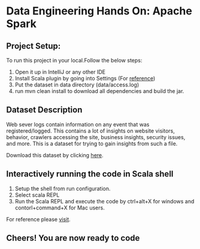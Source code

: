 # Data Engineering Hands On: Apache Spark
## Project Setup:
To run this project in your local.Follow the below steps:
1) Open it up in IntelliJ or any other IDE
2) Install Scala plugin by going into Settings (For <a href="https://www.jetbrains.com/help/idea/discover-intellij-idea-for-scala.html">reference</a>)
3) Put the dataset in data directory (data/access.log)
4) run mvn clean install to download all dependencies and build the jar.

## Dataset Description
Web sever logs contain information on any event that was registered/logged. This contains a lot of insights on website visitors, behavior, crawlers accessing the site, business insights, security issues, and more.
This is a dataset for trying to gain insights from such a file.

Download this dataset by clicking <a href="https://drive.google.com/file/d/1DwIFBu5PvxN7dqL34UA7uyDQAhrIPrbD/view? usp=sharing">here</a>.

## Interactively running the code in Scala shell
1) Setup the shell from run configuration.
2) Select scala REPL 
3) Run the Scala REPL and execute the code by ctrl+alt+X for windows and contorl+command+X for Mac users.

For reference please <a href="https://www.jetbrains.com/help/idea/run-debug-configuration-scala-console.html">visit</a>.

## Cheers! You are now ready to code


